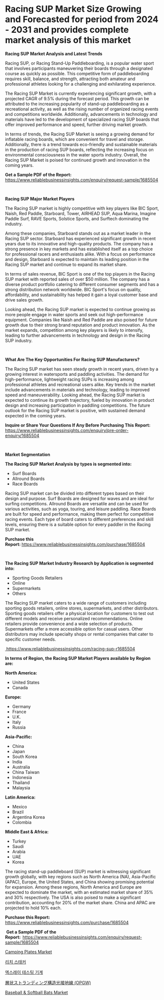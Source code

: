 <p><h1>Racing SUP Market Size Growing and Forecasted for period from 2024 - 2031 and provides complete market analysis of this market</h1></p><p><strong>Racing SUP Market Analysis and Latest Trends</strong></p>
<p><p>Racing SUP, or Racing Stand-Up Paddleboarding, is a popular water sport that involves participants maneuvering their boards through a designated course as quickly as possible. This competitive form of paddleboarding requires skill, balance, and strength, attracting both amateur and professional athletes looking for a challenging and exhilarating experience.</p><p>The Racing SUP Market is currently experiencing significant growth, with a projected CAGR of 9.5% during the forecast period. This growth can be attributed to the increasing popularity of stand-up paddleboarding as a recreational activity, as well as the rising number of organized racing events and competitions worldwide. Additionally, advancements in technology and materials have led to the development of specialized racing SUP boards that offer improved performance and speed, further driving market growth.</p><p>In terms of trends, the Racing SUP Market is seeing a growing demand for inflatable racing boards, which are convenient for travel and storage. Additionally, there is a trend towards eco-friendly and sustainable materials in the production of racing SUP boards, reflecting the increasing focus on environmental consciousness in the water sports industry. Overall, the Racing SUP Market is poised for continued growth and innovation in the coming years.</p></p>
<p><strong>Get a Sample PDF of the Report:&nbsp;</strong> <a href="https://www.reliablebusinessinsights.com/enquiry/request-sample/1685504">https://www.reliablebusinessinsights.com/enquiry/request-sample/1685504</a></p>
<p>&nbsp;</p>
<p><strong>Racing SUP Major Market Players</strong></p>
<p><p>The Racing SUP market is highly competitive with key players like BIC Sport, Naish, Red Paddle, Starboard, Tower, AIRHEAD SUP, Aqua Marina, Imagine Paddle Surf, RAVE Sports, Solstice Sports, and Surftech dominating the industry. </p><p>Among these companies, Starboard stands out as a market leader in the Racing SUP sector. Starboard has experienced significant growth in recent years due to its innovative and high-quality products. The company has a strong presence in key markets and has established itself as a top choice for professional racers and enthusiasts alike. With a focus on performance and design, Starboard is expected to maintain its leading position in the Racing SUP market and continue to expand its market share.</p><p>In terms of sales revenue, BIC Sport is one of the top players in the Racing SUP market with reported sales of over $50 million. The company has a diverse product portfolio catering to different consumer segments and has a strong distribution network worldwide. BIC Sport's focus on quality, affordability, and sustainability has helped it gain a loyal customer base and drive sales growth.</p><p>Looking ahead, the Racing SUP market is expected to continue growing as more people engage in water sports and seek out high-performance equipment. Companies like Naish and Red Paddle are also poised for future growth due to their strong brand reputation and product innovation. As the market expands, competition among key players is likely to intensify, leading to further advancements in technology and design in the Racing SUP industry.</p></p>
<p>&nbsp;</p>
<p><strong>What Are The Key Opportunities For Racing SUP Manufacturers?</strong></p>
<p><p>The Racing SUP market has seen steady growth in recent years, driven by a growing interest in watersports and paddling activities. The demand for high-performance, lightweight racing SUPs is increasing among professional athletes and recreational users alike. Key trends in the market include advancements in materials and technology, leading to improved speed and maneuverability. Looking ahead, the Racing SUP market is expected to continue its growth trajectory, fueled by innovation in product design and increasing participation in paddling competitions. The future outlook for the Racing SUP market is positive, with sustained demand expected in the coming years.</p></p>
<p><strong>Inquire or Share Your Questions If Any Before Purchasing This Report:</strong> <a href="https://www.reliablebusinessinsights.com/enquiry/pre-order-enquiry/1685504">https://www.reliablebusinessinsights.com/enquiry/pre-order-enquiry/1685504</a></p>
<p>&nbsp;</p>
<p><strong>Market Segmentation</strong></p>
<p><strong>The Racing SUP Market Analysis by types is segmented into:</strong></p>
<p><ul><li>Surf Boards</li><li>Allround Boards</li><li>Race Boards</li></ul></p>
<p><p>Racing SUP market can be divided into different types based on their design and purpose. Surf Boards are designed for waves and are ideal for surfing competitions. Allround Boards are versatile and can be used for various activities, such as yoga, touring, and leisure paddling. Race Boards are built for speed and performance, making them perfect for competitive racing events. Each type of board caters to different preferences and skill levels, ensuring there is a suitable option for every paddler in the Racing SUP market.</p></p>
<p><strong>Purchase this Report:&nbsp;</strong><a href="https://www.reliablebusinessinsights.com/purchase/1685504">https://www.reliablebusinessinsights.com/purchase/1685504</a></p>
<p>&nbsp;</p>
<p><strong>The Racing SUP Market Industry Research by Application is segmented into:</strong></p>
<p><ul><li>Sporting Goods Retailers</li><li>Online</li><li>Supermarkets</li><li>Others</li></ul></p>
<p><p>The Racing SUP market caters to a wide range of customers including sporting goods retailers, online stores, supermarkets, and other distributors. Sporting goods retailers offer a physical location for customers to test out different models and receive personalized recommendations. Online retailers provide convenience and a wide selection of products. Supermarkets offer a more accessible option for casual users. Other distributors may include specialty shops or rental companies that cater to specific customer needs.</p></p>
<p><a href="https://www.reliablebusinessinsights.com/racing-sup-r1685504">&nbsp;https://www.reliablebusinessinsights.com/racing-sup-r1685504</a></p>
<p><strong>In terms of Region, the Racing SUP Market Players available by Region are:</strong></p>
<p>
    <p> <strong> North America: </strong>
        <ul>
            <li>United States</li>
            <li>Canada</li>
        </ul>
        </p> 
    <p> <strong> Europe: </strong>
        <ul>
            <li>Germany</li>
            <li>France</li>
            <li>U.K.</li>
            <li>Italy</li>
            <li>Russia</li>
        </ul>
        </p> 
    <p> <strong> Asia-Pacific: </strong>
        <ul>
            <li>China</li>
            <li>Japan</li>
            <li>South Korea</li>
            <li>India</li>
            <li>Australia</li>
            <li>China Taiwan</li>
            <li>Indonesia</li>
            <li>Thailand</li>
            <li>Malaysia</li>
        </ul>
        </p> 
    <p> <strong> Latin America: </strong>
        <ul>
            <li>Mexico</li>
            <li>Brazil</li>
            <li>Argentina Korea</li>
            <li>Colombia</li>
        </ul>
        </p> 
    <p> <strong> Middle East & Africa: </strong>
        <ul>
            <li>Turkey</li>
            <li>Saudi</li>
            <li>Arabia</li>
            <li>UAE</li>
            <li>Korea</li>
        </ul>
    </p>
    </p>
<p><p>The racing stand-up paddleboard (SUP) market is witnessing significant growth globally, with key regions such as North America (NA), Asia-Pacific (APAC), Europe, the United States, and China showing promising potential for expansion. Among these regions, North America and Europe are expected to dominate the market, with an estimated market share of 35% and 30% respectively. The USA is also poised to make a significant contribution, accounting for 20% of the market share. China and APAC are projected to hold 10% each.</p></p>
<p><strong>Purchase this Report: </strong><a href="https://www.reliablebusinessinsights.com/purchase/1685504">https://www.reliablebusinessinsights.com/purchase/1685504</a></p>
<p>&nbsp;<strong>Get a Sample PDF of the Report:&nbsp;&nbsp;</strong><a href="https://www.reliablebusinessinsights.com/enquiry/request-sample/1685504">https://www.reliablebusinessinsights.com/enquiry/request-sample/1685504</a></p>
<p><strong></strong></p>
<p><p><a href="https://github.com/goodweq44/Market-Research-Report-List-1/blob/main/camping-plates-market.md">Camping Plates Market</a></p><p><a href="https://medium.com/@emmettsaynford43546/%EB%A6%AC%EC%B9%98-%EC%8A%A4%ED%83%9D%EC%BB%A4-%EC%8B%9C%EC%9E%A5-%EA%B7%9C%EB%AA%A8-%EC%8B%9C%EC%9E%A5-%EC%84%B8%EB%B6%84%ED%99%94-%EC%8B%9C%EC%9E%A5-%EB%8F%99%ED%96%A5-%EB%B0%8F-%EC%84%B1%EC%9E%A5-%EB%B6%84%EC%84%9D-%EC%98%88%EC%B8%A1%EC%9D%80-2031%EB%85%84%EA%B9%8C%EC%A7%80-%EC%9D%B4%EC%96%B4%EC%A7%88-%EA%B2%83%EC%9C%BC%EB%A1%9C-%EC%98%88%EC%83%81%EB%90%A9%EB%8B%88%EB%8B%A4-9624b53c69e4">리치 스태커</a></p><p><a href="https://github.com/mithunmistry2258/Market-Research-Report-List-1/blob/main/3167203149239.md">엑스레이 테스팅 기계</a></p><p><a href="https://github.com/dadanedu33/Market-Research-Report-List-2/blob/main/8383272141386.md">層状ストランディング構造光接地線 (OPGW)</a></p><p><a href="https://github.com/kpvmspce33/Market-Research-Report-List-1/blob/main/baseball-softball-bats-market.md">Baseball & Softball Bats Market</a></p></p>
